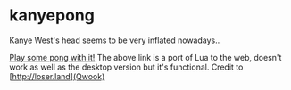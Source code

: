 kanyepong
=========

Kanye West's head seems to be very inflated nowadays..

[Play some pong with it!](http://bigredwill.github.io/kanyepong/)
The above link is a port of Lua to the web, doesn't work as well as the desktop version but it's functional.
Credit to [http://loser.land](Qwook)
